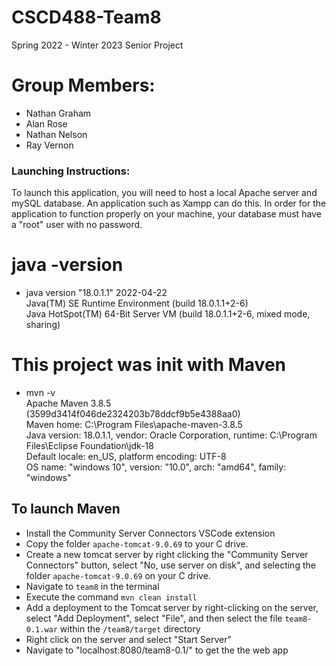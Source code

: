 # CSCD488-Team8

Spring 2022 - Winter 2023 Senior Project

# Group Members:
  - Nathan Graham
  - Alan Rose
  - Nathan Nelson
  - Ray Vernon


### Launching Instructions:
To launch this application, you will need to host a local Apache server and mySQL database. An application such as Xampp can do this.
In order for the application to function properly on your machine, your database must have a "root" user with no password.

# java -version
- java version "18.0.1.1" 2022-04-22  
  Java(TM) SE Runtime Environment (build 18.0.1.1+2-6)  
  Java HotSpot(TM) 64-Bit Server VM (build 18.0.1.1+2-6, mixed mode, sharing)  

# This project was init with Maven

- mvn -v  
  Apache Maven 3.8.5 (3599d3414f046de2324203b78ddcf9b5e4388aa0)  
  Maven home: C:\Program Files\apache-maven-3.8.5  
  Java version: 18.0.1.1, vendor: Oracle Corporation, runtime: C:\Program Files\Eclipse Foundation\jdk-18  
  Default locale: en_US, platform encoding: UTF-8  
  OS name: "windows 10", version: "10.0", arch: "amd64", family: "windows"  

## To launch Maven
* Install the Community Server Connectors VSCode extension
* Copy the folder `apache-tomcat-9.0.69` to your C drive.
* Create a new tomcat server by right clicking the "Community Server Connectors" button, select "No, use server on disk", and selecting the folder `apache-tomcat-9.0.69` on your C drive.
* Navigate to `team8` in the terminal
* Execute the command `mvn clean install`
* Add a deployment to the Tomcat server by right-clicking on the server, select "Add Deployment", select "File", and then select the file `team8-0.1.war` within the `/team8/target` directory
* Right click on the server and select "Start Server"
* Navigate to "localhost:8080/team8-0.1/" to get the the web app
